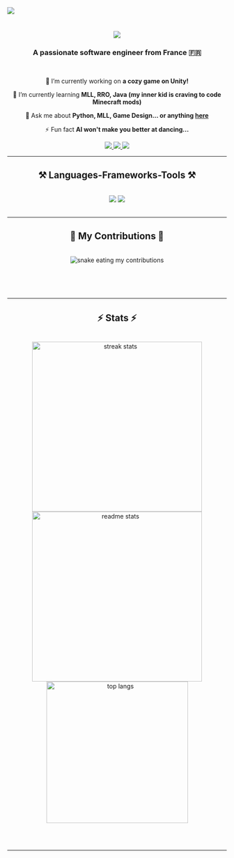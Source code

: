 <img align='center' src='https://visitor-badge.laobi.icu/badge?page_id=ScalaAdCoelum.visitor-badge'>
<h1 align="center">
    <img src="https://readme-typing-svg.herokuapp.com/?font=Righteous&size=35&center=true&vCenter=true&width=500&height=70&duration=4000&lines=Hi+There!+👋;+I'm+Thomas+Macé!;" />
</h1>

<h3 align="center">A passionate software engineer from France 🇫🇷</h3>

<br/>

<div align="center">
 
 🔭 I’m currently working on **a cozy game on Unity!**
 
 🌱 I’m currently learning **MLL, RRO, Java (my inner kid is craving to code Minecraft mods)**

💬 Ask me about **Python, MLL, Game Design... or anything [here](https://github.com/ScalaAdCoelum)**

⚡ Fun fact **AI won't make you better at dancing...**

 </div>
 
<div align="center"> 
  <a href="mailto:mace.thomas49@gmail.com">
    <img src="https://img.shields.io/badge/Gmail-333333?style=for-the-badge&logo=gmail&logoColor=red" />
  </a>
  <a href="https://linkedin.com/in/thomas-macé-658aa5226" target="_blank">
    <img src="https://img.shields.io/badge/LinkedIn-0077B5?style=for-the-badge&logo=linkedin&logoColor=white" target="_blank" />
  </a>
  <a href="https://ScalaAdCoelum.github.io" target="_blank">
     <img src="https://img.shields.io/badge/Portfolio-FF5722?style=for-the-badge&logo=todoist&logoColor=white" target="_blank" /> <!-- sqlite, safari, google-chrome are other good icon options -->
  </a>
</div>

 <hr/>
 
<h2 align="center">⚒️ Languages-Frameworks-Tools ⚒️</h2>
<br/>
<div align="center">
    <img src="https://skillicons.dev/icons?i=py,pytorch,blender,cs,cpp,unity,discord,bots,discordjs,xd,css,rails" />
    <img src="https://skillicons.dev/icons?i=nodejs,python,javascript,mongodb,java,mysql,threejs,ruby,js" /><br>
</div>

<br/>
<hr/>

<div align="center">
  <h2>🐍 My Contributions 🐍</h2>
  <br>
  <img alt="snake eating my contributions" src="https://raw.githubusercontent.com/ScalaAdCoelum/ScalaAdCoelum/output/github-contribution-grid-snake.svg" />
  
  <br/><br/><br/>
</div>

<hr/>

<h2 align="center">⚡ Stats ⚡</h2>
<br>
<div align=center>
  <img width=390 src="https://github-readme-streak-stats-ScalaAdCoelum.vercel.app/?user=ScalaAdCoelum&count_private=true&theme=react&border_radius=10" alt="streak stats"/>
  <img width=390 src="https://github-readme-stats-ScalaAdCoelum.vercel.app/api?username=ScalaAdCoelum&count_private=true&show_icons=true&theme=react&rank_icon=github&border_radius=10" alt="readme stats" />
  <br/>
  <img width=325 align="center" src="https://github-readme-stats-ScalaAdCoelum.vercel.app/api/top-langs/?username=ScalaAdCoelum&hide=HTML&langs_count=8&layout=compact&theme=react&border_radius=10&size_weight=0.5&count_weight=0.5&exclude_repo=github-readme-stats" alt="top langs" />
</div>

<br/><br/>

<hr/>

<br/>
